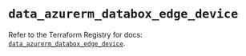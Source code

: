 # `data_azurerm_databox_edge_device`

Refer to the Terraform Registry for docs: [`data_azurerm_databox_edge_device`](https://registry.terraform.io/providers/hashicorp/azurerm/3.108.0/docs/data-sources/databox_edge_device).
